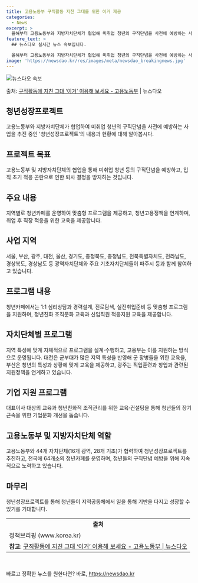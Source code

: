 ```yaml
---
title: 고용노동부 구직활동 지친 그대를 위한 이거 제공
categories:
  - News
excerpt: >
  올해부터 고용노동부와 지방자치단체가 협업해 미취업 청년의 구직단념을 사전에 예방하는 사업이 추진 중이다. 이…
feature_text: >
  ## 뉴스다오 실시간 뉴스 속보입니다.

  올해부터 고용노동부와 지방자치단체가 협업해 미취업 청년의 구직단념을 사전에 예방하는 사업이 추진 중이다. 이…
image: 'https://newsdao.kr/res/images/meta/newsdao_breakingnews.jpg'
---
```


![뉴스다오 속보](https://newsdao.kr/res/images/meta/newsdao_breakingnews.jpg)

<p>출처: <a href="https://newsdao.kr/3899" rel="dofollow">구직활동에 지친 그대 ‘이거’ 이용해 보세요 - 고용노동부</a> | 뉴스다오</p>

<h2 data-ke-size="size26">청년성장프로젝트</h2>
<p data-ke-size="size16">고용노동부와 지방자치단체가 협업하여 미취업 청년의 구직단념을 사전에 예방하는 사업을 추진 중인 '청년성장프로젝트'의 내용과 현황에 대해 알아봅시다.</p>

<h2 data-ke-size="size23">프로젝트 목표</h2>
<p data-ke-size="size16">고용노동부 및 지방자치단체의 협업을 통해 미취업 청년 등의 구직단념을 예방하고, 입직 초기 적응 곤란으로 인한 퇴사 결정을 방지하는 것입니다.</p>

<h2 data-ke-size="size23">주요 내용</h2>
<p data-ke-size="size16">지역별로 청년카페를 운영하여 맞춤형 프로그램을 제공하고, 청년고용정책을 연계하며, 취업 후 직장 적응을 위한 교육을 제공합니다.</p>

<h2 data-ke-size="size23">사업 지역</h2>
<p data-ke-size="size16">서울, 부산, 광주, 대전, 울산, 경기도, 충청북도, 충청남도, 전북특별자치도, 전라남도, 경상북도, 경상남도 등 광역자치단체와 주요 기초자치단체들이 파주시 등과 함께 참여하고 있습니다.</p>

<h2 data-ke-size="size23">프로그램 내용</h2>
<p data-ke-size="size16">청년카페에서는 1:1 심리상담과 경력설계, 진로탐색, 실전취업준비 등 맞춤형 프로그램을 지원하며, 청년친화 조직문화 교육과 신입직원 적응지원 교육을 제공합니다.</p>

<h2 data-ke-size="size23">자치단체별 프로그램</h2>
<p data-ke-size="size16">지역 특성에 맞게 자체적으로 프로그램을 설계·수행하고, 고용부는 이를 지원하는 방식으로 운영됩니다. 대전은 군부대가 많은 지역 특성을 반영해 군 장병들을 위한 교육을, 부산은 청년의 특성과 상황에 맞게 교육을 제공하고, 광주는 직업훈련과 창업과 관련된 지원정책을 연계하고 있습니다.</p>

<h2 data-ke-size="size23">기업 지원 프로그램</h2>
<p data-ke-size="size16">대표이사 대상의 교육과 청년친화적 조직관리를 위한 교육·컨설팅을 통해 청년들의 장기근속을 위한 기업문화 개선을 돕습니다.</p>

<h2 data-ke-size="size23">고용노동부 및 지방자치단체 역할</h2>
<p data-ke-size="size16">고용노동부와 44개 자치단체(16개 광역, 28개 기초)가 협력하여 청년성장프로젝트를 추진하고, 전국에 64개소의 청년카페를 운영하며, 청년들의 구직단념 예방을 위해 지속적으로 노력하고 있습니다.</p>

<h2 data-ke-size="size23">마무리</h2>
<p data-ke-size="size16">청년성장프로젝트를 통해 청년들이 지역공동체에서 일을 통해 기반을 다지고 성장할 수 있기를 기대합니다.</p>

<table>
	<tr>
		<td style="text-align: center; height: 17px;"><b>출처</b></td>
	</tr>
	<tr>
		<td>정책브리핑 (www.korea.kr)</td>
	</tr>
	<tr>
		<td><b>참고</b>: <a href="https://newsdao.kr/3899">구직활동에 지친 그대 ‘이거’ 이용해 보세요 - 고용노동부 | 뉴스다오</a></td>
	</tr>
</table>
<p data-ke-size="size16">&nbsp;</p> 

빠르고 정확한 뉴스를 원한다면? 바로, <a href="https://newsdao.kr" rel="dofollow">https://newsdao.kr</a>


